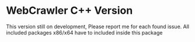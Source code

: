 # WebCrawler C++ Version


This version still on development, Please report me for each found issue.
All included packages x86/x64 have to included inside this package
<!--
running note:


inside the folder: 
* executable

run (for example): 

* crawler.exe https://arthurcam.com 0

the file "<strong>results.json</strong>" will create inside this folder

<br>
<br>

runnig arguments:
* crawler.exe url depth

<br>
--/>


Thanks Arthur 😊
